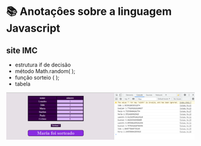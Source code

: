 # 📚 Anotaçôes sobre a linguagem Javascript
 
 ## site IMC
 * estrutura if de decisão
 * método Math.random( );
 * função sorteio ( ); 
 * tabela 

![imagem](https://github.com/leandroluizpereira/javascript/blob/main/site_sorteio/2021-06-25.png)
